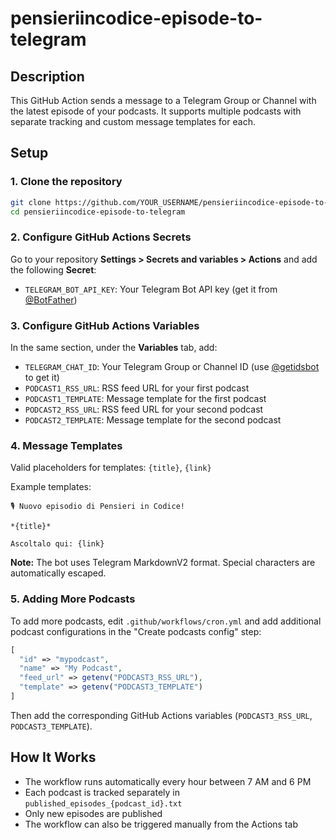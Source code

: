 # pensieriincodice-episode-to-telegram

## Description
This GitHub Action sends a message to a Telegram Group or Channel with the latest episode of your podcasts. It supports multiple podcasts with separate tracking and custom message templates for each.

## Setup

### 1. Clone the repository
```bash
git clone https://github.com/YOUR_USERNAME/pensieriincodice-episode-to-telegram.git
cd pensieriincodice-episode-to-telegram
```

### 2. Configure GitHub Actions Secrets
Go to your repository **Settings > Secrets and variables > Actions** and add the following **Secret**:

- `TELEGRAM_BOT_API_KEY`: Your Telegram Bot API key (get it from [@BotFather](https://t.me/botfather))

### 3. Configure GitHub Actions Variables
In the same section, under the **Variables** tab, add:

- `TELEGRAM_CHAT_ID`: Your Telegram Group or Channel ID (use [@getidsbot](https://t.me/getidsbot) to get it)
- `PODCAST1_RSS_URL`: RSS feed URL for your first podcast
- `PODCAST1_TEMPLATE`: Message template for the first podcast
- `PODCAST2_RSS_URL`: RSS feed URL for your second podcast
- `PODCAST2_TEMPLATE`: Message template for the second podcast

### 4. Message Templates
Valid placeholders for templates: `{title}`, `{link}`

Example templates:
```
🎙️ Nuovo episodio di Pensieri in Codice!

*{title}*

Ascoltalo qui: {link}
```

**Note:** The bot uses Telegram MarkdownV2 format. Special characters are automatically escaped.

### 5. Adding More Podcasts
To add more podcasts, edit `.github/workflows/cron.yml` and add additional podcast configurations in the "Create podcasts config" step:

```php
[
  "id" => "mypodcast",
  "name" => "My Podcast",
  "feed_url" => getenv("PODCAST3_RSS_URL"),
  "template" => getenv("PODCAST3_TEMPLATE")
]
```

Then add the corresponding GitHub Actions variables (`PODCAST3_RSS_URL`, `PODCAST3_TEMPLATE`).

## How It Works
- The workflow runs automatically every hour between 7 AM and 6 PM
- Each podcast is tracked separately in `published_episodes_{podcast_id}.txt`
- Only new episodes are published
- The workflow can also be triggered manually from the Actions tab   